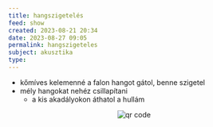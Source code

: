 ```yaml
---
title: hangszigetelés
feed: show
created: 2023-08-21 20:34
date: 2023-08-27 09:05
permalink: hangszigeteles
subject: akusztika
type: 
---
```


- kőmíves kelemenné a falon hangot gátol, benne szigetel
- mély hangokat nehéz csillapítani
	- a kis akadályokon áthatol a hullám



<p style="text-align: center;"><img src="https://chart.googleapis.com/chart?cht=qr&chl=https://notes.andrasdenes.com/hangszigeteles&chs=180x180&choe=UTF-8&chld=L|2" alt="qr code"></p>

